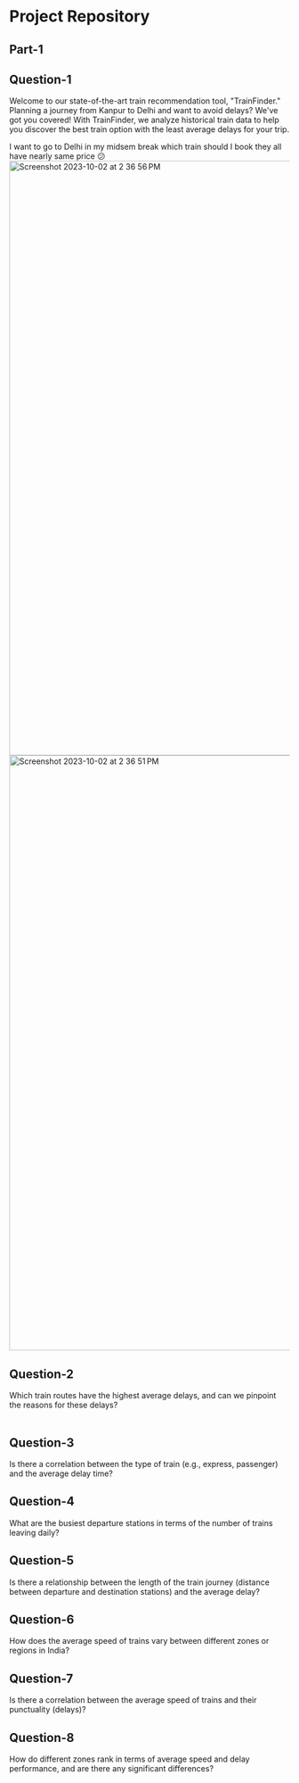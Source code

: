 # Project Repository

## Part-1  
## Question-1  
Welcome to our state-of-the-art train recommendation tool, "TrainFinder." Planning a journey from Kanpur to Delhi and want to avoid delays? We've got you covered! With TrainFinder, we analyze historical train data to help you discover the best train option with the least average delays for your trip.  

I want to go to Delhi in my midsem break which train should I book they all have nearly same price 😕
<br>
<img width="1066" alt="Screenshot 2023-10-02 at 2 36 56 PM" src="https://github.com/dootika/class-project-data_manics/assets/124786081/11383abb-02f1-41a6-b94f-b71bf521298e">
<img width="1067" alt="Screenshot 2023-10-02 at 2 36 51 PM" src="https://github.com/dootika/class-project-data_manics/assets/124786081/d8f1567d-cb23-44e0-92da-99548f6dc9fc">
<br>
## Question-2
Which train routes have the highest average delays, and can we pinpoint the reasons for these delays?  
<br>
## Question-3
Is there a correlation between the type of train (e.g., express, passenger) and the average delay time?
<br>
## Question-4
What are the busiest departure stations in terms of the number of trains leaving daily?
<br>
## Question-5
Is there a relationship between the length of the train journey (distance between departure and destination stations) and the average delay?
<br>
## Question-6
How does the average speed of trains vary between different zones or regions in India?
<br>
## Question-7
Is there a correlation between the average speed of trains and their punctuality (delays)?
<br>
## Question-8
How do different zones rank in terms of average speed and delay performance, and are there any significant differences?
<br>
